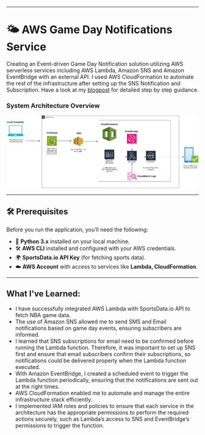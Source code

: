 
---

# 🌤️ AWS Game Day Notifications Service 

Creating an Event-driven Game Day Notification solution utilizing AWS serverless services including AWS Lambda, Amazon SNS and Amazon EventBridge with an external API. I used AWS CloudFormation to automate the rest of the infrastructure after setting up the SNS Notification and Subscription. Have a look at my [blogpost](https://blessingaliu.hashnode.dev/day-2-building-a-real-time-nba-game-day-notification-system-with-aws-lambda-sns-and-eventbridge) for detailed step by step guidance.

### System Architecture Overview
![Design Diagram](https://github.com/blessingaliu/30DayDevopsChallenge/blob/203d4f8159f478d01c97c11bc95b3d3328a58312/NBA%20Game%20Day%20Alerts%20Application.drawio.png)


---

## 🛠️ Prerequisites

Before you run the application, you’ll need the following:

- 🐍 **Python 3.x** installed on your local machine.
- 🛠️ **AWS CLI** installed and configured with your AWS credentials.
- 🌍 **SportsData.io API Key** (for fetching sports data).
- ☁️ **AWS Account** with access to services like **Lambda, CloudFormation**.

---

## What I've Learned:
- I have successfully integrated AWS Lambda with SportsData.io API to fetch NBA game data.
- The use of Amazon SNS allowed me to send SMS and Email notifications based on game day events, ensuring subscribers are informed.
- I learned that SNS subscriptions for email need to be confirmed before running the Lambda function. Therefore, it was important to set up SNS first and ensure that email subscribers confirm their subscriptions, so notifications could be delivered properly when the Lambda function executed.
- With Amazon EventBridge, I created a scheduled event to trigger the Lambda function periodically, ensuring that the notifications are sent out at the right times.
- AWS CloudFormation enabled me to automate and manage the entire infrastructure stack efficiently.
- I implemented IAM roles and policies to ensure that each service in the architecture has the appropriate permissions to perform the required actions securely, such as Lambda’s access to SNS and EventBridge’s permissions to trigger the function.
